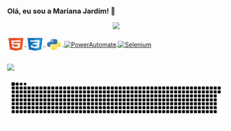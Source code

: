 ### Olá, eu sou a Mariana Jardim! 👋

<div align="center">
  <a href="https://github.com/MarianaGJ">
  <img height="180em" src="https://github-readme-stats.vercel.app/api?username=MarianaGJ&show_icons=true&theme=radical&include_all_commits=true&count_private=true"/>
</div>

<div style="display: inline_block"><br>
  <img align="center" alt="HTML" height="30" width="40" src="https://raw.githubusercontent.com/devicons/devicon/master/icons/html5/html5-original.svg">
  <img align="center" alt="CSS" height="30" width="40" src="https://raw.githubusercontent.com/devicons/devicon/master/icons/css3/css3-original.svg">
  <img align="center" alt="Python" height="30" width="40" src="https://raw.githubusercontent.com/devicons/devicon/master/icons/python/python-original.svg">
  <img align="center" alt="PowerAutomate" height="30" width="40" src="https://img.icons8.com/fluency/50/000000/microsoft-power-automate-2020.png"/>
  <img align="center" alt="Selenium" height="30" width="40" src="https://img.icons8.com/office/16/000000/selenium-test-automation.png"/>

  ##
  
 <div> 
    <a href="https://www.linkedin.com/in/marianagjardim/" target="_blank"><img src="https://img.shields.io/badge/-LinkedIn-%230077B5?style=for-the-badge&logo=linkedin&logoColor=white" target="_blank"></a> 
    
   ![Snake animation](https://github.com/MarianaGJ/MarianaGJ/blob/output/github-contribution-grid-snake.svg)
</div>
  


